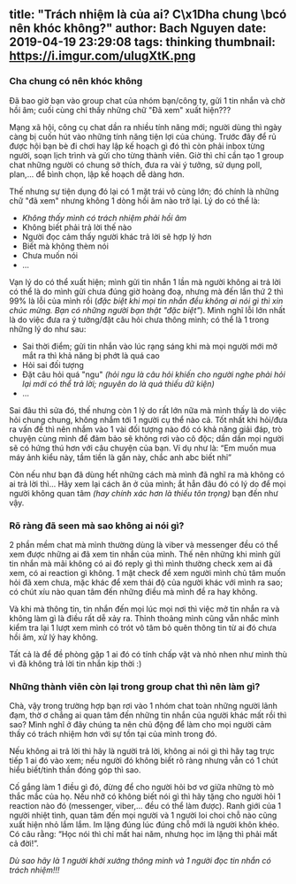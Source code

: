 title: "Trách nhiệm là của ai? C\x1Dha chung \bcó nên khóc không?"
author: Bach Nguyen
date: 2019-04-19 23:29:08
tags: thinking
thumbnail: https://i.imgur.com/uIugXtK.png
---
### Cha chung có nên khóc không 

Đã bao giờ bạn vào group chat của nhóm bạn/công ty, gửi 1 tin nhắn và chờ hồi âm; cuối cùng chỉ thấy những chữ "Đã xem" xuất hiện???

<!-- more -->

Mạng xã hội, công cụ chat dần ra nhiều tính năng mới; người dùng thì ngày càng bị cuốn hút vào những tính năng tiện lợi của chúng. Trước đây để rủ được hội bạn bè đi chơi hay lập kế hoạch gì đó thì còn phải inbox từng người, soạn lịch trình và gửi cho từng thành viên. Giờ thì chỉ cần tạo 1 group chat những người có chung sở thích, đưa ra vài ý tưởng, sử dụng poll, plan,... để bình chọn, lập kế hoạch dễ dàng hơn.

Thế nhưng sự tiện dụng đó lại có 1 mặt trái vô cùng lớn; đó chính là những chữ "đã xem" nhưng không 1 dòng hồi âm nào trở lại. Lý do có thể là:
- *Không thấy mình có trách nhiệm phải hồi âm*
- Không biết phải trả lời thế nào
- Người đọc cảm thấy người khác trả lời sẽ hợp lý hơn
- Biết mà không thèm nói
- Chưa muốn nói
- ...

Vạn lý do có thể xuất hiện; mình gửi tin nhắn 1 lần mà người không ai trả lời có thể là do mình gửi chưa đúng giờ hoàng đoạ, nhưng mà đến lần thứ 2 thì 99% là lỗi của mình rồi (_đặc biệt khi mọi tin nhắn đều không ai nói gì thì xin chúc mừng. Bạn có những người bạn thật "đặc biệt"_). Mình nghĩ lỗi lớn nhất là do việc đưa ra ý tưởng/đặt câu hỏi chưa thông mình; có thể là 1 trong những lý do như sau:

- Sai thời điểm; gửi tin nhắn vào lúc rạng sáng khi mà mọi người mới mở mắt ra thì khả năng bị phớt là quá cao
- Hỏi sai đối tượng 
- Đặt câu hỏi quá "ngu" _(hỏi ngu là câu hỏi khiến cho người nghe phải hỏi lại mới có thể trả lời; nguyên do là quá thiếu dữ kiện)_
- ...

Sai đâu thì sửa đó, thế nhưng còn 1 lý do rất lớn nữa mà mình thấy là do việc hỏi chung chung, không nhắm tới 1 người cụ thể nào cả. Tốt nhất khi hỏi/đưa ra vấn đề thì nên nhắm vào 1 vài đối tượng nào đó có khả năng giải đáp, trò chuyện cùng mình để đảm bảo sẽ không rơi vào cô độc; dần dần mọi người sẽ có hứng thú hơn với câu chuyện của bạn. Ví dụ như là: “Em muốn mua máy ảnh kiểu này, tầm tiền là gần này, chắc anh abc biết nhỉ”

Còn nếu như bạn đã dùng hết những cách mà mình đã nghĩ ra mà không có ai trả lời thì... Hãy xem lại cách ăn ở của mình; ắt hẳn đâu đó có lý do để mọi người không quan tâm _(hay chính xác hơn là thiếu tôn trọng)_ bạn đến như vậy.

### Rõ ràng đã seen mà sao không ai nói gì?

2 phần mềm chat mà mình thường dùng là viber và messenger đều có thể xem được những ai đã xem tin nhắn của mình. Thế nên những khi mình gửi tin nhắn mà mãi không có ai đó reply gì thì mình thường check xem ai đã xem, có ai reaction gì không. 1 mặt check để xem người mình chủ tâm muốn hỏi đã xem chưa, mặc khác để xem thái độ của người khác với mình ra sao; có chút xíu nào quan tâm đến những điều mà mình đề ra hay không.

Và khi mà thông tin, tin nhắn đến mọi lúc mọi nơi thì việc mở tin nhắn ra và không làm gì là điều rất dễ xảy ra. Thỉnh thoảng mình cũng vẫn nhắc mình kiểm tra lại 1 lượt xem mình có trót vô tâm bỏ quên thông tin từ ai đó chưa hồi âm, xử lý hay không. 

Tất cả là để đề phòng gặp 1 ai đó có tính chấp vặt và nhỏ nhen như mình thù vì đã không trả lời tin nhắn kịp thời :)

### Những thành viên còn lại trong group chat thì nên làm gì?

Chà, vậy trong trường hợp bạn rơi vào 1 nhóm chat toàn những người lãnh đạm, thờ ơ chẳng ai quan tâm đến những tin nhắn của người khác mất rồi thì sao? Mình nghĩ ở đây chúng ta nên chủ động để làm cho mọi người cảm thấy có trách nhiệm hơn với sự tồn tại của mình trong đó. 

Nếu không ai trả lời thì hãy là người trả lời, không ai nói gì thì hãy tag trực tiếp 1 ai đó vào xem; nếu người đó không biết rõ ràng nhưng vẫn có 1 chút hiểu biết/tinh thần đóng góp thì sao.

Cố gắng làm 1 điều gì đó, đừng để cho người hỏi bơ vơ giữa những tò mò thắc mắc của họ. Nếu nhỡ có không biết nói gì thì hãy tặng cho người hỏi 1 reaction nào đó (messenger, viber,... đều có thể làm được). 
Ranh giới của 1 người nhiệt tình, quan tâm đến mọi người và 1 người loi choi chỗ nào cũng xuất hiện nhỏ lắm lắm. Im lặng đúng lúc đúng chỗ mới là người khôn khéo. Có câu rằng: “Học nói thì chỉ mất hai năm, nhưng học im lặng thì phải mất cả đời!”.

_Dù sao hãy là 1 người khởi xướng thông minh và 1 người đọc tin nhắn có trách nhiệm!!!_

